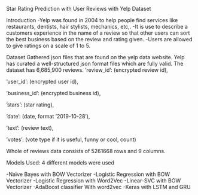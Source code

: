 Star Rating Prediction with User Reviews with Yelp Dataset

Introduction
-Yelp was found in 2004 to help people find services like restaurants, dentists, hair
stylists, mechanics, etc,.
-It is use to describe a customers experience in the name of a review so that other users can sort the best business based on the review and rating given.
-Users are allowed to give ratings on a scale of 1 to 5.

Dataset
Gathered json files that are found on the yelp data website. Yelp has curated a well-structured json format files which are fully valid. The dataset has
6,685,900 reviews.
’review_id’: (encrypted review id),

’user_id’: (encrypted user id),

’business_id’: (encrypted business
id),

’stars’: (star rating),

’date’: (date, format
’2019-10-28’),

’text’: (review text),

’votes’: (vote type if it is useful,
funny or cool, count)

Whole of reviews data consists of
5261668 rows and 9 columns.

Models Used:
4 different models were used 

-Naïve Bayes with BOW Vectorizer
-Logistic Regression with BOW Vectorizer
-Logistic Regression with Word2Vec
-Linear-SVC with BOW Vectorizer
-AdaBoost classifier With word2vec
-Keras with LSTM and GRU